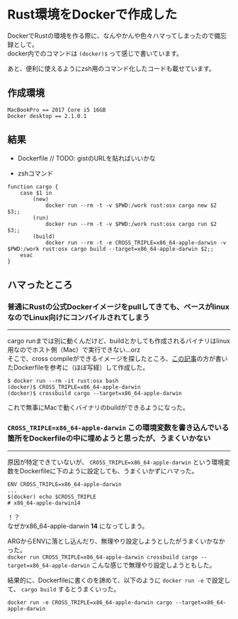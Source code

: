 # Rust環境をDockerで作成した

DockerでRustの環境を作る際に、なんやかんや色々ハマってしまったので備忘録として。  
docker内でのコマンドは `(docker)$` って感じで書いています。

あと、便利に使えるようにzsh用のコマンド化したコードも載せています。

## 作成環境

```
MacBookPro == 2017 Core i5 16GB
Docker desktop == 2.1.0.1
```

## 結果
- Dockerfile
// TODO: gistのURLを貼ればいいかな

- zshコマンド
```
function cargo {
    case $1 in
        (new)
            docker run --rm -t -v $PWD:/work rust:osx cargo new $2 $3;;
        (run)
            docker run --rm -t -v $PWD:/work rust:osx cargo run $2 $3;;
        (build)
            docker run --rm -t -e CROSS_TRIPLE=x86_64-apple-darwin -v $PWD:/work rust:osx cargo build --target=x86_64-apple-darwin $2;;
    esac
}
```

## ハマったところ

### 普通にRustの公式Dockerイメージをpullしてきても、ベースがlinuxなのでLinux向けにコンパイルされてしまう
---

cargo runまでは別に動くんだけど、buildとかしても作成されるバイナリはlinux用なのでホスト側（Mac）で実行できない...orz  
そこで、cross compileができるイメージを探したところ、[この記事](https://mzp.hatenablog.com/entry/2017/05/02/122348)の方が書いたDockerfileを参考に（ほぼ写経）して作成した。

```
$ docker run --rm -it rust:osx bash
(docker)$ CROSS_TRIPLE=x86_64-apple-darwin
(docker)$ crossbuild cargo --target=x86_64-apple-darwin
```
これで無事にMacで動くバイナリのbuildができるようになった。

### `CROSS_TRIPLE=x86_64-apple-darwin` この環境変数を書き込んでいる箇所をDockerfileの中に埋めようと思ったが、うまくいかない
---

原因が特定できていないが、 `CROSS_TRIPLE=x86_64-apple-darwin` という環境変数をDockerfileに下のように設定しても、うまくいかずにハマった。

```
ENV CROSS_TRIPLE=x86_64-apple-darwin
...
$(docker) echo $CROSS_TRIPLE
# x86_64-apple-darwin14
```
！？  
なぜかx86_64-apple-darwin **14** になってしまう。

ARGからENVに落とし込んだり、無理やり設定しようとしたがうまくいかなかった。  
`docker run CROSS_TRIPLE=x86_64-apple-darwin crossbuild cargo --target=x86_64-apple-darwin` こんな感じで無理やり設定しようともした。  

結果的に、Dockerfileに書くのを諦めて、以下のように `docker run -e` で設定して、 `cargo build` するとうまくいった。

```
docker run -e CROSS_TRIPLE=x86_64-apple-darwin cargo --target=x86_64-apple-darwin
```